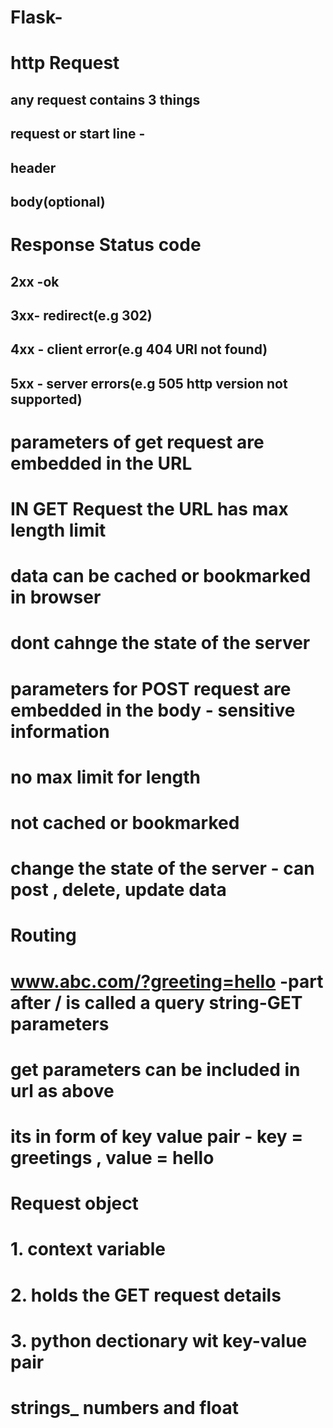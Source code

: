 # Flask-

# http Request 
## any request contains 3 things 
## request or start line  - 
## header 
## body(optional)

# Response Status code
## 2xx -ok
## 3xx- redirect(e.g 302)
## 4xx - client error(e.g 404 URI not found)
## 5xx - server errors(e.g 505 http version not supported)

# parameters of get request are embedded in the URL 
# IN GET Request the URL has max length limit 
# data can be cached or bookmarked in browser
# dont cahnge the state of the server 

# parameters for POST request are embedded in the body - sensitive information 
# no max limit for length 
# not cached or bookmarked
# change the state of the server - can post , delete, update data 

# Routing 
# www.abc.com/?greeting=hello -part after / is called a query string-GET parameters
# get parameters can be included in url as above 
# its in form of key value pair - key = greetings , value = hello
# Request object 
# 1. context variable 
# 2. holds the GET request details
# 3. python dectionary wit key-value pair

# strings_ numbers and float

